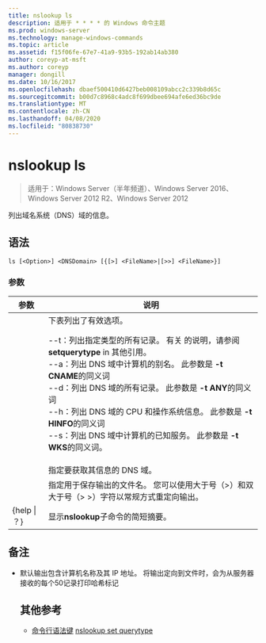 ```yaml
---
title: nslookup ls
description: 适用于 * * * * 的 Windows 命令主题
ms.prod: windows-server
ms.technology: manage-windows-commands
ms.topic: article
ms.assetid: f15f06fe-67e7-41a9-93b5-192ab14ab380
author: coreyp-at-msft
ms.author: coreyp
manager: dongill
ms.date: 10/16/2017
ms.openlocfilehash: dbaef500410d6427beb008109abcc2c339b8d65c
ms.sourcegitcommit: b00d7c8968c4adc8f699dbee694afe6ed36bc9de
ms.translationtype: MT
ms.contentlocale: zh-CN
ms.lasthandoff: 04/08/2020
ms.locfileid: "80838730"
---
```

# <a name="nslookup-ls"></a>nslookup ls

>适用于：Windows Server（半年频道）、Windows Server 2016、Windows Server 2012 R2、Windows Server 2012

列出域名系统（DNS）域的信息。
## <a name="syntax"></a>语法
```
ls [<Option>] <DNSDomain> [{[>] <FileName>|[>>] <FileName>}]
```
### <a name="parameters"></a>参数

|    参数    |                                                                                                                                                                                                                                                                                                               说明                                                                                                                                                                                                                                                                                                                |
|-----------------|------------------------------------------------------------------------------------------------------------------------------------------------------------------------------------------------------------------------------------------------------------------------------------------------------------------------------------------------------------------------------------------------------------------------------------------------------------------------------------------------------------------------------------------------------------------------------------------------------------------------------------------|
|    <Option>     | 下表列出了有效选项。<p>--t：列出指定类型的所有记录。 有关 <querytype>的说明，请参阅**setquerytype** in 其他引用。<br />--a：列出 DNS 域中计算机的别名。 此参数是 **-t CNAME**的同义词<br />--d：列出 DNS 域的所有记录。 此参数是 **-t ANY**的同义词<br />--h：列出 DNS 域的 CPU 和操作系统信息。 此参数是 **-t HINFO**的同义词<br />--s：列出 DNS 域中计算机的已知服务。 此参数是 **-t WKS**的同义词。 |
|   <DNSDomain>   |                                                                                                                                                                                                                                                                                         指定要获取其信息的 DNS 域。                                                                                                                                                                                                                                                                                         |
|   <FileName>    |                                                                                                                                                                                                                                 指定用于保存输出的文件名。 您可以使用大于号（>）和双大于号（> >）字符以常规方式重定向输出。                                                                                                                                                                                                                                  |
| {help &#124; ？} |                                                                                                                                                                                                                                                                                          显示**nslookup**子命令的简短摘要。                                                                                                                                                                                                                                                                                           |

## <a name="remarks"></a>备注
- 默认输出包含计算机名称及其 IP 地址。 将输出定向到文件时，会为从服务器接收的每个50记录打印哈希标记
  ## <a name="additional-references"></a>其他参考
  - [命令行语法键](command-line-syntax-key.md)
  [nslookup set querytype](nslookup-set-querytype.md)
